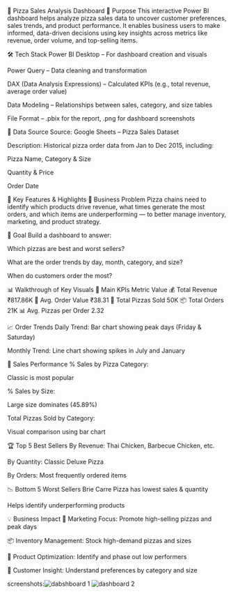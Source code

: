 🍕 Pizza Sales Analysis Dashboard
📌 Purpose
This interactive Power BI dashboard helps analyze pizza sales data to uncover customer preferences, sales trends, and product performance. It enables business users to make informed, data-driven decisions using key insights across metrics like revenue, order volume, and top-selling items.

🛠️ Tech Stack
Power BI Desktop – For dashboard creation and visuals

Power Query – Data cleaning and transformation

DAX (Data Analysis Expressions) – Calculated KPIs (e.g., total revenue, average order value)

Data Modeling – Relationships between sales, category, and size tables

File Format – .pbix for the report, .png for dashboard screenshots

📂 Data Source
Source: Google Sheets – Pizza Sales Dataset

Description:
Historical pizza order data from Jan to Dec 2015, including:

Pizza Name, Category & Size

Quantity & Price

Order Date

🌟 Key Features & Highlights
💼 Business Problem
Pizza chains need to identify which products drive revenue, what times generate the most orders, and which items are underperforming — to better manage inventory, marketing, and product strategy.

🎯 Goal
Build a dashboard to answer:

Which pizzas are best and worst sellers?

What are the order trends by day, month, category, and size?

When do customers order the most?

📊 Walkthrough of Key Visuals
🔢 Main KPIs
Metric	Value
💰 Total Revenue	₹817.86K
🧾 Avg. Order Value	₹38.31
🍕 Total Pizzas Sold	50K
📦 Total Orders	21K
📊 Avg. Pizzas per Order	2.32

📈 Order Trends
Daily Trend: Bar chart showing peak days (Friday & Saturday)

Monthly Trend: Line chart showing spikes in July and January

🍕 Sales Performance
% Sales by Pizza Category:

Classic is most popular

% Sales by Size:

Large size dominates (45.89%)

Total Pizzas Sold by Category:

Visual comparison using bar chart

🏆 Top 5 Best Sellers
By Revenue: Thai Chicken, Barbecue Chicken, etc.

By Quantity: Classic Deluxe Pizza

By Orders: Most frequently ordered items

📉 Bottom 5 Worst Sellers
Brie Carre Pizza has lowest sales & quantity

Helps identify underperforming products

💡 Business Impact
🎯 Marketing Focus: Promote high-selling pizzas and peak days

📦 Inventory Management: Stock high-demand pizzas and sizes

🚫 Product Optimization: Identify and phase out low performers

👥 Customer Insight: Understand preferences by category and size

screenshots:![dabshboard 1](https://github.com/user-attachments/assets/11775014-c7a8-4515-8c38-8bdfd99af448)
![dashboard 2](https://github.com/user-attachments/assets/40a763de-f6c5-4c27-8f24-1036222b448e)


